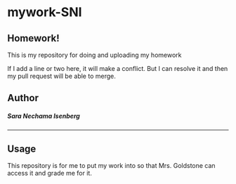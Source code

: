 # mywork-SNI


## Homework!

This is my repository for doing and uploading my homework


If I add a line or two here, it will make a conflict.
But I can resolve it and then my pull request will be able to merge.

## Author
##### Sara Nechama Isenberg

---

## Usage

This repository is for me to put my work into so that Mrs. Goldstone can access it and grade me for it.

